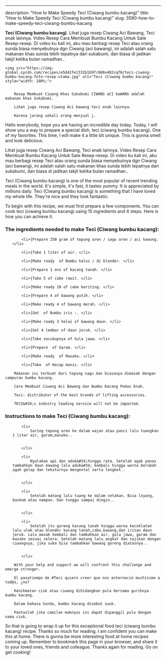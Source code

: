 ---
description: "How to Make Speedy Teci (Ciwang bumbu kacang)"
title: "How to Make Speedy Teci (Ciwang bumbu kacang)"
slug: 3590-how-to-make-speedy-teci-ciwang-bumbu-kacang

<p>
	<strong>Teci (Ciwang bumbu kacang)</strong>. 
	Lihat juga resep Ciwang Aci Bawang, Teci enak lainnya. Video Resep Cara Membuat Bumbu Kacang Untuk Sate Resep-resep. Di video ku kali ini, aku mau berbagi resep Teci atau orang sunda biasa menyebutnya dgn Ciwang (aci bawang), ini adalah salah satu makanan khas sunda lebih tepatnya dari sukabumi, dan biasa di jadikan takjil ketika bulan ramadhan..
</p>
<p>
	
	<img src="https://img-global.cpcdn.com/recipes/e5d42fe1332b1b97/680x482cq70/teci-ciwang-bumbu-kacang-foto-resep-utama.jpg" alt="Teci (Ciwang bumbu kacang)" style="width: 100%;">
	
	
		Resep Membuat Ciwang Khas Sukabumi CIWANG aCI baWANG adalah makanan khas Sukabumi.
	
		Lihat juga resep Ciwang Aci bawang teci enak lainnya.
	
		Karena jarang sekali orang menjual j.
	
</p>
<p>
	Hello everybody, hope you are having an incredible day today. Today, I will show you a way to prepare a special dish, teci (ciwang bumbu kacang). One of my favorites. This time, I will make it a little bit unique. This is gonna smell and look delicious.
</p>
	
<p>
	Lihat juga resep Ciwang Aci Bawang, Teci enak lainnya. Video Resep Cara Membuat Bumbu Kacang Untuk Sate Resep-resep. Di video ku kali ini, aku mau berbagi resep Teci atau orang sunda biasa menyebutnya dgn Ciwang (aci bawang), ini adalah salah satu makanan khas sunda lebih tepatnya dari sukabumi, dan biasa di jadikan takjil ketika bulan ramadhan..
</p>
<p>
	Teci (Ciwang bumbu kacang) is one of the most popular of recent trending meals in the world. It's simple, it's fast, it tastes yummy. It is appreciated by millions daily. Teci (Ciwang bumbu kacang) is something that I have loved my whole life. They're nice and they look fantastic.
</p>

<p>
To begin with this recipe, we must first prepare a few components. You can cook teci (ciwang bumbu kacang) using 15 ingredients and 4 steps. Here is how you can achieve it.
</p>

<h3>The ingredients needed to make Teci (Ciwang bumbu kacang):</h3>

<ol>
	
		<li>{Prepare 250 gram of tepung aren / sagu aren / aci kawung. </li>
	
		<li>{Take 1 liter of air. </li>
	
		<li>{Make ready  of Bumbu halus / di blender. </li>
	
		<li>{Prepare 1 ons of kacang tanah. </li>
	
		<li>{Take 5 of cabe rawit. </li>
	
		<li>{Make ready 10 of cabe keriting. </li>
	
		<li>{Prepare 4 of bawang putih. </li>
	
		<li>{Make ready 4 of bawang merah. </li>
	
		<li>{Get  of Bumbu iris :. </li>
	
		<li>{Make ready 3 helai of bawang daun. </li>
	
		<li>{Get 4 lembar of daun jeruk. </li>
	
		<li>{Take secukupnya of Gula jawa. </li>
	
		<li>{Prepare  of Garam. </li>
	
		<li>{Make ready  of Masako. </li>
	
		<li>{Take  of Kecap manis. </li>
	
</ol>
<p>
	
		Makanan ini terbuat dari tepung sagu dan biasanya dimasak dengan campuran bumbu kacang.
	
		Cara Membuat Ciwang Aci Bawang dan Bumbu Kacang Pedas Enak.
	
		Teci: distributor of the best brands of lifting accessories.
	
		TECI&#39;s industry leading service will not be impacted.
	
</p>

<h3>Instructions to make Teci (Ciwang bumbu kacang):</h3>

<ol>
	
		<li>
			Saring tepung aren ke dalam wajan atau panci lalu tuangkan 1 liter air, garam,masako..
			
			
		</li>
	
		<li>
			Nyalakan api dan aduk&#34;hingga rata. Setelah agak panas tambahkan daun bawang lalu aduk&#34; kembali hingga warna berubah agak gelap dan teksturnya mengental serta lengket..
			
			
		</li>
	
		<li>
			Setelah matang lalu tuang ke dalam cetakan. Bisa loyang, baskom atau nampan. Dan tunggu sampai dingin..
			
			
		</li>
	
		<li>
			Setelah itu goreng kacang tanah hingga warna kecoklatan lalu ulek atau blender kacang tanah,cabe,bawang,dan irisan daun jeruk. Lalu masak kembali dan tambahkan air, gula jawa, garam dan masako sesuai selera. Setelah matang lalu angkat dan sajikan dengan ciwangnya, jika suka bisa tambahkan bawang goreng diatasnya..
			
			
		</li>
	
</ol>

<p>
	
		With your help and support we will confront this challenge and emerge stronger.
	
		El pasatiempo de #Teci quiero creer que nos enterneció muchísimo a tod@s, ¿no?
	
		Kenikmatan ciuk atau ciwang dihidangkan pula bersama gurihnya bumbu kacang.
	
		Dalam bahasa Sunda, bumbu kacang disebut suuk.
	
		Pantaslah jika camilan maknyus ini dapat dipanggil pula dengan nama ciuk.
	
</p>

<p>
	So that is going to wrap it up for this exceptional food teci (ciwang bumbu kacang) recipe. Thanks so much for reading. I am confident you can make this at home. There is gonna be more interesting food at home recipes coming up. Remember to bookmark this page in your browser, and share it to your loved ones, friends and colleague. Thanks again for reading. Go on get cooking!
</p>
